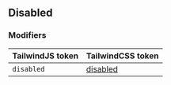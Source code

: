 ## Disabled

### Modifiers

| TailwindJS token | TailwindCSS token |
| ----- | ----- |
| `disabled` | [disabled](https://tailwindcss.com/docs/hover-focus-and-other-states#disabled) |